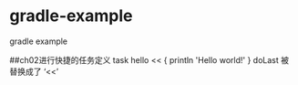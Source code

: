 # gradle-example
gradle example

##ch02进行快捷的任务定义
		task hello << {
		    println 'Hello world!'
		}
	doLast 被替换成了 ‘<<’